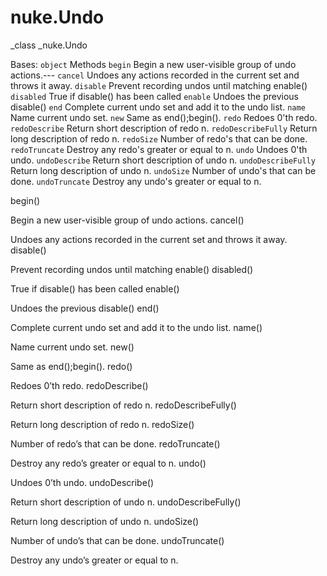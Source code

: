 # nuke.Undo
_class _nuke.Undo

Bases: `object`
Methods
`begin`  Begin a new user-visible group of undo actions.---
`cancel`  Undoes any actions recorded in the current set and throws it away.
`disable`  Prevent recording undos until matching enable()
`disabled`  True if disable() has been called
`enable`  Undoes the previous disable()
`end`  Complete current undo set and add it to the undo list.
`name`  Name current undo set.
`new`  Same as end();begin().
`redo`  Redoes 0'th redo.
`redoDescribe`  Return short description of redo n.
`redoDescribeFully`  Return long description of redo n.
`redoSize`  Number of redo's that can be done.
`redoTruncate`  Destroy any redo's greater or equal to n.
`undo`  Undoes 0'th undo.
`undoDescribe`  Return short description of undo n.
`undoDescribeFully`  Return long description of undo n.
`undoSize`  Number of undo's that can be done.
`undoTruncate`  Destroy any undo's greater or equal to n.

begin()

Begin a new user-visible group of undo actions.
cancel()

Undoes any actions recorded in the current set and throws it away.
disable()

Prevent recording undos until matching enable()
disabled()

True if disable() has been called
enable()

Undoes the previous disable()
end()

Complete current undo set and add it to the undo list.
name()

Name current undo set.
new()

Same as end();begin().
redo()

Redoes 0’th redo.
redoDescribe()

Return short description of redo n.
redoDescribeFully()

Return long description of redo n.
redoSize()

Number of redo’s that can be done.
redoTruncate()

Destroy any redo’s greater or equal to n.
undo()

Undoes 0’th undo.
undoDescribe()

Return short description of undo n.
undoDescribeFully()

Return long description of undo n.
undoSize()

Number of undo’s that can be done.
undoTruncate()

Destroy any undo’s greater or equal to n.